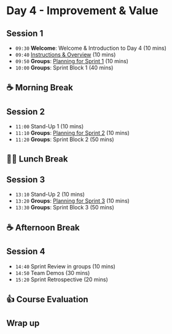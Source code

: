 # Day 4 - Improvement & Value

## Session 1

- `09:30` **Welcome**: Welcome & Introduction to Day 4 (10 mins)
- `09:40` [Instructions & Overview](../day4/overview.md) (10 mins)
- `09:50` **Groups**: [Planning for Sprint 1](../day4/sprint1.md) (10 mins)
- `10:00` **Groups**: Sprint Block 1 (40 mins)

## ☕ Morning Break

## Session 2

- `11:00` Stand-Up 1 (10 mins)
- `11:10` **Groups**: [Planning for Sprint 2](../day4/sprint2.md) (10 mins)
- `11:20` **Groups**: Sprint Block 2 (50 mins)

## 🥪🥤 Lunch Break

## Session 3

- `13:10` Stand-Up 2 (10 mins)
- `13:20` **Groups**: [Planning for Sprint 3](../day4/sprint3.md) (10 mins)
- `13:30` **Groups**: Sprint Block 3 (50 mins)

## ☕ Afternoon Break

## Session 4

- `14:40` Sprint Review in groups (10 mins)
- `14:50` Team Demos (30 mins)
- `15:20` Sprint Retrospective (20 mins)

## 👍 Course Evaluation

## Wrap up

